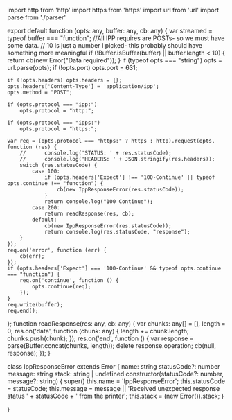 
import http from 'http'
import https from 'https'
import url from 'url'
import parse from './parser'

export default function (opts: any, buffer: any, cb: any) {
	var streamed = typeof buffer === "function";
	//All IPP requires are POSTs- so we must have some data.
	//  10 is just a number I picked- this probably should have something more meaningful
	if (!Buffer.isBuffer(buffer) || buffer.length < 10) {
		return cb(new Error("Data required"));
	}
	if (typeof opts === "string")
		opts = url.parse(opts);
	if (!opts.port) opts.port = 631;

	if (!opts.headers) opts.headers = {};
	opts.headers['Content-Type'] = 'application/ipp';
	opts.method = "POST";

	if (opts.protocol === "ipp:")
		opts.protocol = "http:";

	if (opts.protocol === "ipps:")
		opts.protocol = "https:";

	var req = (opts.protocol === "https:" ? https : http).request(opts, function (res) {
		//		console.log('STATUS: ' + res.statusCode);
		//		console.log('HEADERS: ' + JSON.stringify(res.headers));
		switch (res.statusCode) {
			case 100:
				if (opts.headers['Expect'] !== '100-Continue' || typeof opts.continue !== "function") {
					cb(new IppResponseError(res.statusCode));
				}
				return console.log("100 Continue");
			case 200:
				return readResponse(res, cb);
			default:
				cb(new IppResponseError(res.statusCode));
				return console.log(res.statusCode, "response");
		}
	});
	req.on('error', function (err) {
		cb(err);
	});
	if (opts.headers['Expect'] === '100-Continue' && typeof opts.continue === "function") {
		req.on('continue', function () {
			opts.continue(req);
		});
	}
	req.write(buffer);
	req.end();
};
function readResponse(res: any, cb: any) {
	var chunks: any[] = [], length = 0;
	res.on('data', function (chunk: any) {
		length += chunk.length;
		chunks.push(chunk);
	});
	res.on('end', function () {
		var response = parse(Buffer.concat(chunks, length));
		delete response.operation;
		cb(null, response);
	});
}

class IppResponseError extends Error {
	name: string
	statusCode?: number
	message: string
	stack: string | undefined
	constructor(statusCode?: number, message?: string) {
		super()
		this.name = 'IppResponseError';
		this.statusCode = statusCode;
		this.message = message || 'Received unexpected response status ' + statusCode + ' from the printer';
		this.stack = (new Error()).stack;
	}

}
